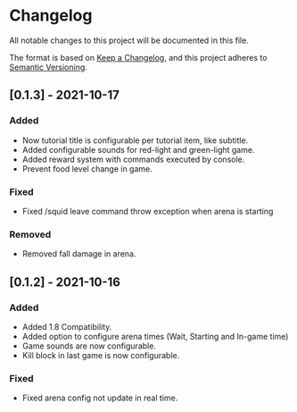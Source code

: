 # Changelog

All notable changes to this project will be documented in this file.

The format is based on [Keep a Changelog](https://keepachangelog.com/en/1.0.0/),
and this project adheres to [Semantic Versioning](https://semver.org/spec/v2.0.0.html).

## [0.1.3] - 2021-10-17

### Added

- Now tutorial title is configurable per tutorial item, like subtitle.
- Added configurable sounds for red-light and green-light game.
- Added reward system with commands executed by console.
- Prevent food level change in game.

### Fixed

- Fixed /squid leave command throw exception when arena is starting

### Removed

- Removed fall damage in arena.

## [0.1.2] - 2021-10-16

### Added

- Added 1.8 Compatibility.
- Added option to configure arena times (Wait, Starting and In-game time)
- Game sounds are now configurable.
- Kill block in last game is now configurable.

### Fixed

- Fixed arena config not update in real time.